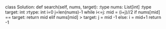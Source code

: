 class Solution:
    def search(self, nums, target):
        :type nums: List[int]
        :type target: int
        :rtype: int
        i=0
        j=len(nums)-1
        while i<=j:
            mid = (i+j)//2
            if nums[mid] == target:
                return mid
            elif nums[mid] > target:
                j = mid -1
            else:
                i = mid+1
        return -1
